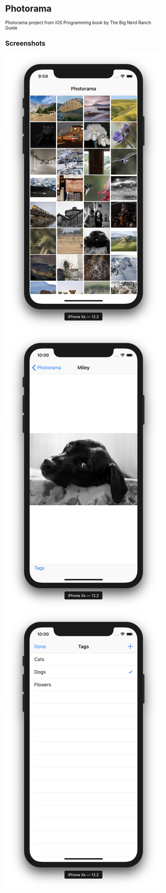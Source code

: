 # Photorama
Photorama project from iOS Programming book by The Big Nerd Ranch Guide

## Screenshots
![Main screen](Screenshots/main.png)
![Image Detail View](Screenshots/detail.png)
![Image Tags View](Screenshots/tags.png)
